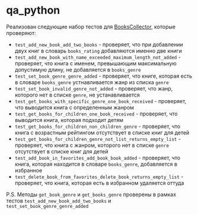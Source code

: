 # qa_python

Реализован следующие набор тестов для [BooksCollector](main.py), которые проверяют:
* `test_add_new_book_add_two_books` - проверяет, что при добавлении двух книг в словарь `books_rating` добавляются именно 
две книги 
* `test_add_new_book_with_name_exceeded_maximum_length_not_added` - проверяет, что книга с именем, превышающим максимальную 
допустимую длину, не добавляется в `books_genre` 
* `test_set_book_genre_genre_added` - проверяет, что книге, которая есть в словаре `books_genre` устнавливается жанр из 
списка `genre`  
* `test_set_book_invalid_genre_not_added` - проверяет, что жанр, которого нет в списке `genre`, не устанавливается
* `test_get_books_with_specific_genre_one_book_received` - проверяет, что выводится книга с определенным жанром 
* `test_get_books_for_children_one_book_received` - проверяет, что выводится книга, которая подходит детям
* `test_get_books_for_children_non_children_genre` - проверяет, что книга с возрастным рейтингом отсутствует в списке 
книг для детей
* `test_get_books_for_children_genre_not_list_returns_empty_list` - проверяет, что книга с жанром, которого нет в списке 
`genre` отсутствует в списке книг для детей
* `test_add_book_in_favorites_add_book_book_added` - проверяет, что книга, которая находится в словаре `books_genre`, добавляется в избранное
* `test_delete_book_from_favorites_delete_book_returns_empty_list` - проверяет, что книга, которая есть в избранном удаляется оттуда

P.S.
Методы `get_book_genre` и `get_books_genre` проверены в рамках тестов `test_add_new_book_add_two_books` и `test_set_book_genre_genre_added`


